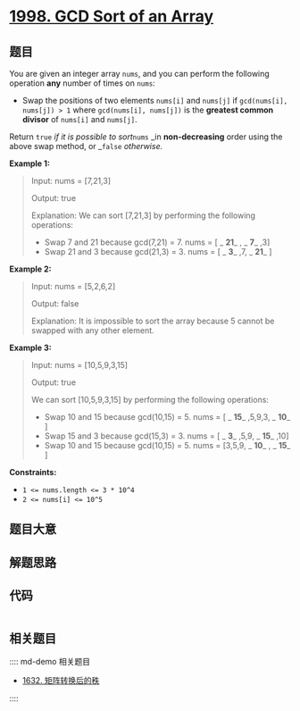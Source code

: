 # [1998. GCD Sort of an Array](https://leetcode.com/problems/gcd-sort-of-an-array/)

## 题目

You are given an integer array `nums`, and you can perform the following
operation **any** number of times on `nums`:

- Swap the positions of two elements `nums[i]` and `nums[j]` if `gcd(nums[i], nums[j]) > 1` where `gcd(nums[i], nums[j])` is the **greatest common divisor** of `nums[i]` and `nums[j]`.

Return `true` _if it is possible to sort_`nums` _in **non-decreasing** order
using the above swap method, or _`false` _otherwise._

**Example 1:**

> Input: nums = [7,21,3]
>
> Output: true
>
> Explanation: We can sort [7,21,3] by performing the following operations:
>
> - Swap 7 and 21 because gcd(7,21) = 7. nums = [ _ **21**_ , _ **7**_ ,3]
> - Swap 21 and 3 because gcd(21,3) = 3. nums = [ _ **3**_ ,7, _ **21**_ ]

**Example 2:**

> Input: nums = [5,2,6,2]
>
> Output: false
>
> Explanation: It is impossible to sort the array because 5 cannot be swapped with any other element.

**Example 3:**

> Input: nums = [10,5,9,3,15]
>
> Output: true
>
> We can sort [10,5,9,3,15] by performing the following operations:
>
> - Swap 10 and 15 because gcd(10,15) = 5. nums = [ _ **15**_ ,5,9,3, _ **10**_ ]
> - Swap 15 and 3 because gcd(15,3) = 3. nums = [ _ **3**_ ,5,9, _ **15**_ ,10]
> - Swap 10 and 15 because gcd(10,15) = 5. nums = [3,5,9, _ **10**_ , _ **15**_ ]

**Constraints:**

- `1 <= nums.length <= 3 * 10^4`
- `2 <= nums[i] <= 10^5`

## 题目大意

## 解题思路

## 代码

```javascript

```

## 相关题目

:::: md-demo 相关题目

- [1632. 矩阵转换后的秩](https://leetcode.com/problems/rank-transform-of-a-matrix)

::::
